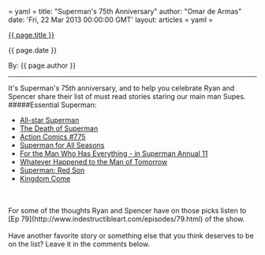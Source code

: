 = yaml =
title: "Superman's 75th Anniversary"
author: "Omar de Armas"
date: 'Fri, 22 Mar 2013 00:00:00 GMT'
layout: articles
= yaml =

<a href="{{ page.url }}" class='postTitleLink'><p class='postTitle'>{{ page.title }}</p></a>
<p class='postPublished'>{{ page.date }}</p>
<p class='postAuthor'>By: {{ page.author }}</p>
<hr>

It's Superman's 75th anniversary, and to help you celebrate Ryan and Spencer share their list of must read stories staring our main man Supes.
<br>
#####Essential Superman:

* [All-star Superman](http://www.amazon.com/gp/product/1401232051/ref=as_li_ss_tl?ie=UTF8&camp=1789&creative=390957&creativeASIN=1401232051&linkCode=as2&tag=indestart-20)
* [The Death of Superman](http://www.amazon.com/gp/product/1401241824/ref=as_li_ss_tl?ie=UTF8&camp=1789&creative=390957&creativeASIN=1401241824&linkCode=as2&tag=indestart-20)
* [Action Comics #775](http://www.comixology.com/Action-Comics-1938-2011-775/digital-comic/NOV000518)
* [Superman for All Seasons](http://www.amazon.com/gp/product/1563895293/ref=as_li_ss_tl?ie=UTF8&camp=1789&creative=390957&creativeASIN=1563895293&linkCode=as2&tag=indestart-20)
* [For the Man Who Has Everything - in Superman Annual 11](http://www.comixology.com/Superman-1939-2011-Annual-11/digital-comic/ICO001550)
* [Whatever Happened to the Man of Tomorrow](http://www.amazon.com/gp/product/1401227317/ref=as_li_ss_tl?ie=UTF8&camp=1789&creative=390957&creativeASIN=1401227317&linkCode=as2&tag=indestart-20)
* [Superman: Red Son](http://www.amazon.com/gp/product/1401201911/ref=as_li_ss_tl?ie=UTF8&camp=1789&creative=390957&creativeASIN=1401201911&linkCode=as2&tag=indestart-20)
* [Kingdom Come](http://www.amazon.com/gp/product/1401220347/ref=as_li_ss_tl?ie=UTF8&camp=1789&creative=390957&creativeASIN=1401220347&linkCode=as2&tag=indestart-20)

<br>
<br>
For some of the thoughts Ryan and Spencer have on those picks listen to [Ep 79](http://www.indestructibleart.com/episodes/79.html) of the show.
<br>
<br>
Have another favorite story or something else that you think deserves to be on the list? Leave it in the comments below.
